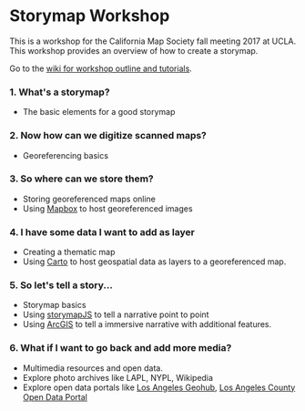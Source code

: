 # Storymap Workshop
This is a workshop for the California Map Society fall meeting 2017 at UCLA. This workshop provides an overview of how to create a storymap. 

Go to the [wiki for workshop outline and tutorials](https://github.com/andyrutkowski/storymap_workshop/wiki).

###  1. What's a storymap?
* The basic elements for a good storymap
###  2. Now how can we digitize scanned maps?
* Georeferencing basics
###  3. So where can we store them?
* Storing georeferenced maps online
* Using [Mapbox](http://www.mapbox.com) to host georeferenced images
###  4. I have some data I want to add as layer
* Creating a thematic map
* Using [Carto](http://www.carto.com) to host geospatial data as layers to a georeferenced map.
###  5. So let's tell a story...
* Storymap basics
* Using [storymapJS](https://storymap.knightlab.com/) to tell a narrative point to point
* Using [ArcGIS](https://storymaps.arcgis.com/en/) to tell a immersive narrative with additional features.
###  6. What if I want to go back and add more media?
* Multimedia resources and open data.
* Explore photo archives like LAPL, NYPL, Wikipedia
* Explore open data portals like [Los Angeles Geohub](http://geohub.lacity.org/), [Los Angeles County Open Data Portal](http://geohub.lacity.org/)
